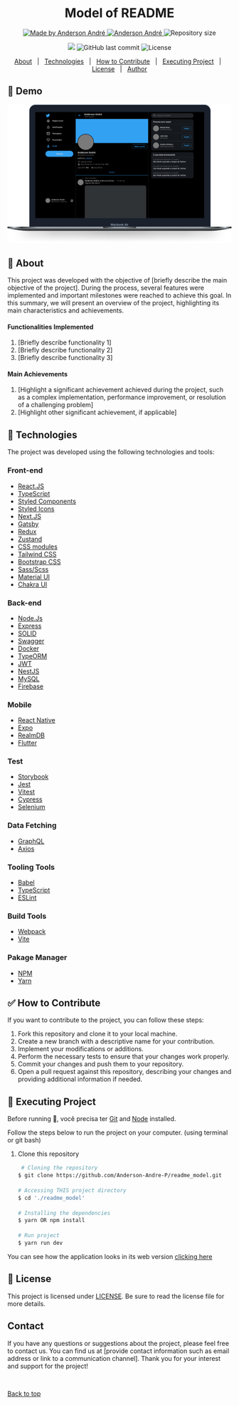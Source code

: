 <!---
Titulo: Modelo de README
Nome do repositório: readme_model
Data do upload: 15.07.23
Cor do badge: 5965e0
-->

<h1 align="center">Model of README</h1>

<p align="center">
  <a href="https://github.com/Anderson-Andre-P/readme_model">
    <img alt="Made by Anderson André" src="https://img.shields.io/badge/-Github-5965e0?style=for-the-badge&logo=Github&logoColor=white&link=https://github.com/Anderson-Andre-P" />
  </a>
  <a href="https://www.linkedin.com/in/anderson-andre-pereira/">
      <img alt="Anderson André" src="https://img.shields.io/badge/-Anderson%20André-5965e0?style=for-the-badge&logo=Linkedin&logoColor=white" />
   </a>
  <img alt="Repository size" src="https://img.shields.io/github/repo-size/Anderson-Andre-P/readme_model?style=for-the-badge&label=Repo%20Size:&labelColor=5965e0&color=5965e0">
  </p>

  <p align="center">
    <img src="https://img.shields.io/badge/readme_model-15.07.23-5965e0?style=for-the-badge&labelColor=5965e0">
    <img alt="GitHub last commit" src="https://img.shields.io/github/last-commit/Anderson-Andre-P/readme_model?style=for-the-badge&label=last%20commit:&labelColor=5965e0&color=5965e0">
    <img alt="License" src="https://img.shields.io/badge/license-MIT-5965e0?style=for-the-badge&labelColor=5965e0&color=5965e0">
</p>

<p align="center">
  <a href="#dart-about">About</a> &#xa0; | &#xa0; 
  <a href="#rocket-technologies">Technologies</a> &#xa0; | &#xa0;
  <a href="#white_check_mark-how-to-contribute">How to Contribute</a> &#xa0; | &#xa0;
  <a href="#checkered_flag-executing-project">Executing Project</a> &#xa0; | &#xa0;
  <a href="#memo-license">License</a> &#xa0; | &#xa0;
  <a href="https://github.com/Anderson-Andre-P" target="_blank">Author</a>
</p>

## :link: Demo

![Demo](/Demo.png)

## :dart: About

This project was developed with the objective of [briefly describe the main objective of the project]. During the process, several features were implemented and important milestones were reached to achieve this goal. In this summary, we will present an overview of the project, highlighting its main characteristics and achievements.

#### Functionalities Implemented

1. [Briefly describe functionality 1]
2. [Briefly describe functionality 2]
3. [Briefly describe functionality 3]

#### Main Achievements

1. [Highlight a significant achievement achieved during the project, such as a complex implementation, performance improvement, or resolution of a challenging problem]
2. [Highlight other significant achievement, if applicable]

## :rocket: Technologies

The project was developed using the following technologies and tools:

### Front-end

- [React.JS](https://pt-br.reactjs.org/)
- [TypeScript](https://www.typescriptlang.org/)
- [Styled Components](https://styled-components.com/)
- [Styled Icons](https://styled-icons.dev/)
- [Next.JS](https://nextjs.org/)
- [Gatsby](https://www.gatsbyjs.com/)
- [Redux](https://redux.js.org/)
- [Zustand](https://docs.pmnd.rs/zustand/getting-started/introduction)
- [CSS modules](https://github.com/css-modules/css-modules)
- [Tailwind CSS](https://tailwindcss.com/)
- [Bootstrap CSS](https://getbootstrap.com/)
- [Sass/Scss](https://sass-lang.com/guide/)
- [Material UI](https://mui.com/)
- [Chakra UI](https://chakra-ui.com/)

### Back-end

- [Node.Js](https://nodejs.org/)
- [Express](https://expressjs.com/)
- [SOLID](https://www.digitalocean.com/community/conceptual-articles/s-o-l-i-d-the-first-five-principles-of-object-oriented-design)
- [Swagger](https://swagger.io/)
- [Docker](https://www.docker.com/)
- [TypeORM](https://typeorm.io/)
- [JWT](https://jwt.io/)
- [NestJS](https://nestjs.com/)
- [MySQL](https://www.mysql.com/)
- [Firebase](https://firebase.google.com/)

### Mobile

- [React Native](https://reactnative.dev/)
- [Expo](https://expo.dev/)
- [RealmDB](https://realm.io/)
- [Flutter](https://flutter.dev/)

### Test

- [Storybook](https://storybook.js.org/)
- [Jest](https://jestjs.io/)
- [Vitest](https://vitest.dev/)
- [Cypress](https://www.cypress.io/)
- [Selenium](https://www.selenium.dev/)

### Data Fetching

- [GraphQL](https://graphql.org/)
- [Axios](https://axios-http.com/)

### Tooling Tools

- [Babel](https://babeljs.io/)
- [TypeScript](https://www.typescriptlang.org/)
- [ESLint](https://eslint.org/)

### Build Tools

- [Webpack](https://webpack.js.org/)
- [Vite](https://vitejs.dev/)

### Pakage Manager

- [NPM](https://www.npmjs.com/)
- [Yarn](https://yarnpkg.com/)

## :white_check_mark: How to Contribute

If you want to contribute to the project, you can follow these steps:

1. Fork this repository and clone it to your local machine.
2. Create a new branch with a descriptive name for your contribution.
3. Implement your modifications or additions.
4. Perform the necessary tests to ensure that your changes work properly.
5. Commit your changes and push them to your repository.
6. Open a pull request against this repository, describing your changes and providing additional information if needed.

## :checkered_flag: Executing Project

Before running :checkered_flag:, você precisa ter [Git](https://git-scm.com) and [Node](https://nodejs.org/en/) installed.

Follow the steps below to run the project on your computer. (using terminal or git bash)

1. Clone this repository

   ```bash
    # Cloning the repository
   $ git clone https://github.com/Anderson-Andre-P/readme_model.git

   # Accessing THIS project directory
   $ cd './readme_model'

   # Installing the dependencies
   $ yarn OR npm install

   # Run project
   $ yarn run dev
   ```

You can see how the application looks in its web version <a href="https://genuine-pika-26f547.netlify.app/">clicking here</a>

## :memo: License

This project is licensed under [LICENSE](LICENSE.md). Be sure to read the license file for more details.

## Contact

If you have any questions or suggestions about the project, please feel free to contact us. You can find us at [provide contact information such as email address or link to a communication channel]. Thank you for your interest and support for the project!

&#xa0;

<a href="#top">Back to top</a>
